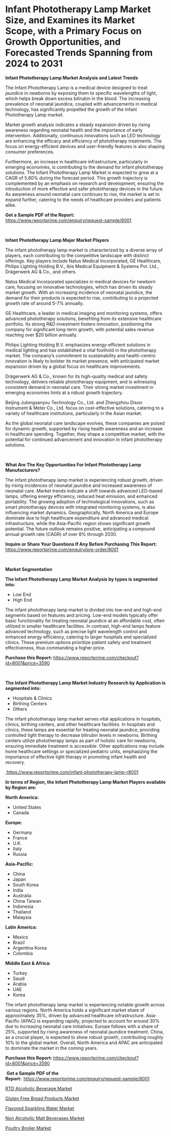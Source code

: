<p><h1>Infant Phototherapy Lamp Market Size, and Examines its Market Scope, with a Primary Focus on Growth Opportunities, and Forecasted Trends Spanning from 2024 to 2031</h1></p><p><strong>Infant Phototherapy Lamp Market Analysis and Latest Trends</strong></p>
<p><p>The Infant Phototherapy Lamp is a medical device designed to treat jaundice in newborns by exposing them to specific wavelengths of light, which helps break down excess bilirubin in the blood. The increasing prevalence of neonatal jaundice, coupled with advancements in medical technology, has significantly propelled the growth of the Infant Phototherapy Lamp market.</p><p>Market growth analysis indicates a steady expansion driven by rising awareness regarding neonatal health and the importance of early intervention. Additionally, continuous innovations such as LED technology are enhancing the efficacy and efficiency of phototherapy treatments. The focus on energy-efficient devices and user-friendly features is also shaping consumer preferences.</p><p>Furthermore, an increase in healthcare infrastructure, particularly in emerging economies, is contributing to the demand for infant phototherapy solutions. The Infant Phototherapy Lamp Market is expected to grow at a CAGR of 5.80% during the forecast period. This growth trajectory is complemented by an emphasis on research and development, ensuring the introduction of more effective and safer phototherapy devices in the future. As awareness around neonatal care continues to rise, the market is set to expand further, catering to the needs of healthcare providers and patients alike.</p></p>
<p><strong>Get a Sample PDF of the Report:&nbsp;</strong> <a href="https://www.reportprime.com/enquiry/request-sample/8001?utm_campaign=1875&utm_medium=2&utm_source=Github&utm_content=ia&utm_term=25122024&utm_id=infant-phototherapy-lamp">https://www.reportprime.com/enquiry/request-sample/8001</a></p>
<p>&nbsp;</p>
<p><strong>Infant Phototherapy Lamp Major Market Players</strong></p>
<p><p>The infant phototherapy lamp market is characterized by a diverse array of players, each contributing to the competitive landscape with distinct offerings. Key players include Natus Medical Incorporated, GE Healthcare, Philips Lighting Holding B.V., Ibis Medical Equipment & Systems Pvt. Ltd., Drägerwerk AG & Co., and others. </p><p>Natus Medical Incorporated specializes in medical devices for newborn care, focusing on innovative technologies, which has driven its steady market growth. With an increasing incidence of neonatal jaundice, the demand for their products is expected to rise, contributing to a projected growth rate of around 5-7% annually.</p><p>GE Healthcare, a leader in medical imaging and monitoring systems, offers advanced phototherapy solutions, benefiting from its extensive healthcare portfolio. Its strong R&D investment fosters innovation, positioning the company for significant long-term growth, with potential sales revenue reaching over $20 billion annually.</p><p>Philips Lighting Holding B.V. emphasizes energy-efficient solutions in medical lighting and has established a vital foothold in the phototherapy market. The company’s commitment to sustainability and health-centric innovation is likely to bolster its market presence, with anticipated market expansion driven by a global focus on healthcare improvements.</p><p>Drägerwerk AG & Co., known for its high-quality medical and safety technology, delivers reliable phototherapy equipment, and is witnessing consistent demand in neonatal care. Their strong market investment in emerging economies hints at a robust growth trajectory.</p><p>Beijing Julongsanyou Technology Co., Ltd. and Zhengzhou Dison Instrument & Meter Co., Ltd. focus on cost-effective solutions, catering to a variety of healthcare institutions, particularly in the Asian market.</p><p>As the global neonatal care landscape evolves, these companies are poised for dynamic growth, supported by rising health awareness and an increase in healthcare spending. Together, they shape a competitive market, with the potential for continued advancement and innovation in infant phototherapy solutions.</p></p>
<p>&nbsp;</p>
<p><strong>What Are The Key Opportunities For Infant Phototherapy Lamp Manufacturers?</strong></p>
<p><p>The infant phototherapy lamp market is experiencing robust growth, driven by rising incidences of neonatal jaundice and increased awareness of neonatal care. Market trends indicate a shift towards advanced LED-based lamps, offering energy efficiency, reduced heat emission, and enhanced portability. The growing adoption of technological innovations, such as smart phototherapy devices with integrated monitoring systems, is also influencing market dynamics. Geographically, North America and Europe dominate due to high healthcare expenditure and advanced medical infrastructure, while the Asia-Pacific region shows significant growth potential. The future outlook remains positive, anticipating a compound annual growth rate (CAGR) of over 8% through 2030.</p></p>
<p><strong>Inquire or Share Your Questions If Any Before Purchasing This Report:</strong> <a href="https://www.reportprime.com/enquiry/pre-order/8001?utm_campaign=1875&utm_medium=2&utm_source=Github&utm_content=ia&utm_term=25122024&utm_id=infant-phototherapy-lamp">https://www.reportprime.com/enquiry/pre-order/8001</a></p>
<p>&nbsp;</p>
<p><strong>Market Segmentation</strong></p>
<p><strong>The Infant Phototherapy Lamp Market Analysis by types is segmented into:</strong></p>
<p><ul><li>Low End</li><li>High End</li></ul></p>
<p><p>The infant phototherapy lamp market is divided into low-end and high-end segments based on features and pricing. Low-end models typically offer basic functionality for treating neonatal jaundice at an affordable cost, often utilized in smaller healthcare facilities. In contrast, high-end lamps feature advanced technology, such as precise light wavelength control and enhanced energy efficiency, catering to larger hospitals and specialized clinics. These premium options prioritize patient safety and treatment effectiveness, thus commanding a higher price.</p></p>
<p><strong>Purchase this Report:&nbsp;</strong><a href="https://www.reportprime.com/checkout?id=8001&price=3590&utm_campaign=1875&utm_medium=2&utm_source=Github&utm_content=ia&utm_term=25122024&utm_id=infant-phototherapy-lamp">https://www.reportprime.com/checkout?id=8001&price=3590</a></p>
<p>&nbsp;</p>
<p><strong>The Infant Phototherapy Lamp Market Industry Research by Application is segmented into:</strong></p>
<p><ul><li>Hospitals & Clinics</li><li>Birthing Centers</li><li>Others</li></ul></p>
<p><p>The infant phototherapy lamp market serves vital applications in hospitals, clinics, birthing centers, and other healthcare facilities. In hospitals and clinics, these lamps are essential for treating neonatal jaundice, providing controlled light therapy to decrease bilirubin levels in newborns. Birthing centers utilize phototherapy lamps as part of holistic care for newborns, ensuring immediate treatment is accessible. Other applications may include home healthcare settings or specialized pediatric units, emphasizing the importance of effective light therapy in promoting infant health and recovery.</p></p>
<p><a href="https://www.reportprime.com/infant-phototherapy-lamp-r8001?utm_campaign=1875&utm_medium=2&utm_source=Github&utm_content=ia&utm_term=25122024&utm_id=infant-phototherapy-lamp">&nbsp;https://www.reportprime.com/infant-phototherapy-lamp-r8001</a></p>
<p><strong>In terms of Region, the Infant Phototherapy Lamp Market Players available by Region are:</strong></p>
<p>
    <p> <strong> North America: </strong>
        <ul>
            <li>United States</li>
            <li>Canada</li>
        </ul>
        </p> 
    <p> <strong> Europe: </strong>
        <ul>
            <li>Germany</li>
            <li>France</li>
            <li>U.K.</li>
            <li>Italy</li>
            <li>Russia</li>
        </ul>
        </p> 
    <p> <strong> Asia-Pacific: </strong>
        <ul>
            <li>China</li>
            <li>Japan</li>
            <li>South Korea</li>
            <li>India</li>
            <li>Australia</li>
            <li>China Taiwan</li>
            <li>Indonesia</li>
            <li>Thailand</li>
            <li>Malaysia</li>
        </ul>
        </p> 
    <p> <strong> Latin America: </strong>
        <ul>
            <li>Mexico</li>
            <li>Brazil</li>
            <li>Argentina Korea</li>
            <li>Colombia</li>
        </ul>
        </p> 
    <p> <strong> Middle East & Africa: </strong>
        <ul>
            <li>Turkey</li>
            <li>Saudi</li>
            <li>Arabia</li>
            <li>UAE</li>
            <li>Korea</li>
        </ul>
    </p>
    </p>
<p><p>The infant phototherapy lamp market is experiencing notable growth across various regions. North America holds a significant market share of approximately 35%, driven by advanced healthcare infrastructure. Asia-Pacific (APAC) is expanding rapidly, projected to account for around 30% due to increasing neonatal care initiatives. Europe follows with a share of 25%, supported by rising awareness of neonatal jaundice treatment. China, as a crucial player, is expected to show robust growth, contributing roughly 10% to the global market. Overall, North America and APAC are anticipated to dominate the market in the coming years.</p></p>
<p><strong>Purchase this Report: </strong><a href="https://www.reportprime.com/checkout?id=8001&price=3590&utm_campaign=1875&utm_medium=2&utm_source=Github&utm_content=ia&utm_term=25122024&utm_id=infant-phototherapy-lamp">https://www.reportprime.com/checkout?id=8001&price=3590</a></p>
<p>&nbsp;<strong>Get a Sample PDF of the Report:&nbsp;&nbsp;</strong><a href="https://www.reportprime.com/enquiry/request-sample/8001?utm_campaign=1875&utm_medium=2&utm_source=Github&utm_content=ia&utm_term=25122024&utm_id=infant-phototherapy-lamp">https://www.reportprime.com/enquiry/request-sample/8001</a></p>
<p><strong></strong></p>
<p><p><a href="https://www.linkedin.com/pulse/navigating-rtd-alcoholic-beverage-market-financial-insights-0ylre?utm_campaign=1875&utm_medium=2&utm_source=Github&utm_content=ia&utm_term=25122024&utm_id=infant-phototherapy-lamp">RTD Alcoholic Beverage Market</a></p><p><a href="https://www.linkedin.com/pulse/gluten-free-bread-products-market-size-set-accelerate-impressive-5u8re?utm_campaign=1875&utm_medium=2&utm_source=Github&utm_content=ia&utm_term=25122024&utm_id=infant-phototherapy-lamp">Gluten Free Bread Products Market</a></p><p><a href="https://www.linkedin.com/pulse/comprehensive-analysis-flavored-sparkling-water-market-size-expected-4terf?utm_campaign=1875&utm_medium=2&utm_source=Github&utm_content=ia&utm_term=25122024&utm_id=infant-phototherapy-lamp">Flavored Sparkling Water Market</a></p><p><a href="https://www.linkedin.com/pulse/acomprehensive-analysis-non-alcoholic-malt-beverages-market-igyle?utm_campaign=1875&utm_medium=2&utm_source=Github&utm_content=ia&utm_term=25122024&utm_id=infant-phototherapy-lamp">Non Alcoholic Malt Beverages Market</a></p><p><a href="https://www.linkedin.com/pulse/global-regional-expansion-poultry-broiler-market-projected-h6zcf?utm_campaign=1875&utm_medium=2&utm_source=Github&utm_content=ia&utm_term=25122024&utm_id=infant-phototherapy-lamp">Poultry Broiler Market</a></p></p>